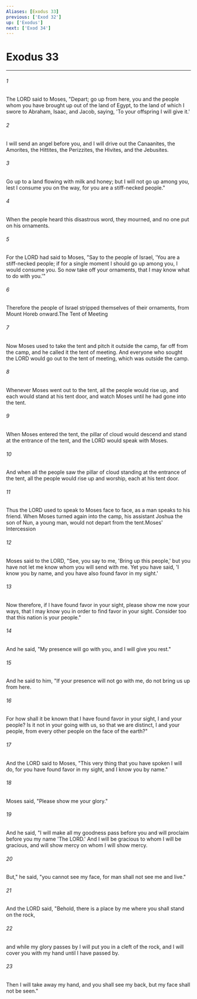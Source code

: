 ```yaml
---
Aliases: [Exodus 33]
previous: ['Exod 32']
up: ['Exodus']
next: ['Exod 34']
---
```

# Exodus 33

***

 

###### 1 
The LORD said to Moses, "Depart; go up from here, you and the people whom you have brought up out of the land of Egypt, to the land of which I swore to Abraham, Isaac, and Jacob, saying, 'To your offspring I will give it.' 
 

###### 2 
I will send an angel before you, and I will drive out the Canaanites, the Amorites, the Hittites, the Perizzites, the Hivites, and the Jebusites. 
 

###### 3 
Go up to a land flowing with milk and honey; but I will not go up among you, lest I consume you on the way, for you are a stiff-necked people."
 
 

###### 4 
When the people heard this disastrous word, they mourned, and no one put on his ornaments. 
 

###### 5 
For the LORD had said to Moses, "Say to the people of Israel, 'You are a stiff-necked people; if for a single moment I should go up among you, I would consume you. So now take off your ornaments, that I may know what to do with you.'" 
 

###### 6 
Therefore the people of Israel stripped themselves of their ornaments, from Mount Horeb onward.The Tent of Meeting
 
 

###### 7 
Now Moses used to take the tent and pitch it outside the camp, far off from the camp, and he called it the tent of meeting. And everyone who sought the LORD would go out to the tent of meeting, which was outside the camp. 
 

###### 8 
Whenever Moses went out to the tent, all the people would rise up, and each would stand at his tent door, and watch Moses until he had gone into the tent. 
 

###### 9 
When Moses entered the tent, the pillar of cloud would descend and stand at the entrance of the tent, and the LORD would speak with Moses. 
 

###### 10 
And when all the people saw the pillar of cloud standing at the entrance of the tent, all the people would rise up and worship, each at his tent door. 
 

###### 11 
Thus the LORD used to speak to Moses face to face, as a man speaks to his friend. When Moses turned again into the camp, his assistant Joshua the son of Nun, a young man, would not depart from the tent.Moses' Intercession
 
 

###### 12 
Moses said to the LORD, "See, you say to me, 'Bring up this people,' but you have not let me know whom you will send with me. Yet you have said, 'I know you by name, and you have also found favor in my sight.' 
 

###### 13 
Now therefore, if I have found favor in your sight, please show me now your ways, that I may know you in order to find favor in your sight. Consider too that this nation is your people." 
 

###### 14 
And he said, "My presence will go with you, and I will give you rest." 
 

###### 15 
And he said to him, "If your presence will not go with me, do not bring us up from here. 
 

###### 16 
For how shall it be known that I have found favor in your sight, I and your people? Is it not in your going with us, so that we are distinct, I and your people, from every other people on the face of the earth?"
 
 

###### 17 
And the LORD said to Moses, "This very thing that you have spoken I will do, for you have found favor in my sight, and I know you by name." 
 

###### 18 
Moses said, "Please show me your glory." 
 

###### 19 
And he said, "I will make all my goodness pass before you and will proclaim before you my name 'The LORD.' And I will be gracious to whom I will be gracious, and will show mercy on whom I will show mercy. 
 

###### 20 
But," he said, "you cannot see my face, for man shall not see me and live." 
 

###### 21 
And the LORD said, "Behold, there is a place by me where you shall stand on the rock, 
 

###### 22 
and while my glory passes by I will put you in a cleft of the rock, and I will cover you with my hand until I have passed by. 
 

###### 23 
Then I will take away my hand, and you shall see my back, but my face shall not be seen."
 
